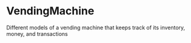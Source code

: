 # VendingMachine
Different models of a vending machine that keeps track of its inventory, money, and transactions
